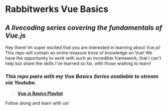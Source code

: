 # Rabbitwerks Vue Basics

## _A livecoding series covering the fundamentals of Vue.js_

Hey there! Im super excited that you are interested in learning about Vue.js! This repo will contain an entire treasure trove of knowledge on Vue! We have the opportunity to work with such an incredible framework, that I can't help but share the skills I've learned so far, with those wishing to learn!

### _This repo pairs with my **Vue Basics Series** available to stream via Youtube._

> **[Vue.js Basics Playlist](https://www.youtube.com/playlist?list=PLFXBGOVoMkVnkT-wv3aQyCPY3elgVQuVN)**

Follow along and learn with us!
